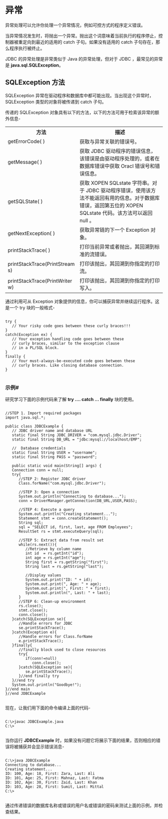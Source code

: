 # 异常

异常处理可以允许你处理一个异常情况，例如可控方式的程序定义错误。

当异常情况发生时，将抛出一个异常。抛出这个词意味着当前执行的程序停止，控制器被重定向到最近的适用的 catch 子句。如果没有适用的 catch  子句存在，那么程序执行被终止。

JDBC 的异常处理是非常类似于 Java 的异常处理，但对于 JDBC ，最常见的异常是 **java.sql.SQLException**。

## SQLException 方法

SQLException 异常在驱动程序和数据库中都可能出现。当出现这个异常时， SQLException 类型的对象将被传递到 catch 子句。

传递的 SQLException 对象具有以下的方法，以下的方法可用于检索该异常的额外信息-

<table class="table table-bordered">
<tr>
<th style="width:42%">方法</th>
<th style="width:58%">描述</th>
</tr>
<tr>
<td>getErrorCode( )</td>
<td>获取与异常关联的错误号。</td>
</tr>
<tr>
<td>getMessage( )</td>
<td>获取 JDBC 驱动程序的错误信息，该错误是由驱动程序处理的，或者在数据库错误中获取 Oracl 错误号和错误信息。</td>
</tr>
<tr>
<td>getSQLState( )</td>
<td>获取 XOPEN SQLstate 字符串。对于 JDBC 驱动程序错误，使用该方法不能返回有用的信息。对于数据库错误，返回第五位的 XOPEN SQLstate 代码。该方法可以返回 null 。</td>
</tr>
<tr>
<td>getNextException( )</td>
<td>获取异常链的下一个 Exception 对象。</td>
</tr>
<tr>
<td>printStackTrace( )</td>
<td>打印当前异常或者抛出，其回溯到标准的流错误。</td>
</tr>
<tr>
<td>printStackTrace(PrintStream s)</td>
<td>打印该抛出，其回溯到你指定的打印流。</td>
</tr>
<tr>
<td>printStackTrace(PrintWriter w)</td>
<td>打印该抛出，其回溯到你指定的打印写入。</td>
</tr>
</table>

通过利用可从 Exception 对象提供的信息，你可以捕获异常并继续运行程序。这是一个 try 块的一般格式-

```

try {
   // Your risky code goes between these curly braces!!!
}
catch(Exception ex) {
   // Your exception handling code goes between these 
   // curly braces, similar to the exception clause 
   // in a PL/SQL block.
}
finally {
   // Your must-always-be-executed code goes between these 
   // curly braces. Like closing database connection.
}


```

### 示例#

研究学习下面的示例代码来了解 **try .... catch ... finally** 块的使用。

```

//STEP 1. Import required packages
import java.sql.*;

public class JDBCExample {
   // JDBC driver name and database URL
   static final String JDBC_DRIVER = "com.mysql.jdbc.Driver";  
   static final String DB_URL = "jdbc:mysql://localhost/EMP";

   //  Database credentials
   static final String USER = "username";
   static final String PASS = "password";
   
   public static void main(String[] args) {
   Connection conn = null;
   try{
      //STEP 2: Register JDBC driver
      Class.forName("com.mysql.jdbc.Driver");

      //STEP 3: Open a connection
      System.out.println("Connecting to database...");
      conn = DriverManager.getConnection(DB_URL,USER,PASS);

      //STEP 4: Execute a query
      System.out.println("Creating statement...");
      Statement stmt = conn.createStatement();
      String sql;
      sql = "SELECT id, first, last, age FROM Employees";
      ResultSet rs = stmt.executeQuery(sql);

      //STEP 5: Extract data from result set
      while(rs.next()){
         //Retrieve by column name
         int id  = rs.getInt("id");
         int age = rs.getInt("age");
         String first = rs.getString("first");
         String last = rs.getString("last");

         //Display values
         System.out.print("ID: " + id);
         System.out.print(", Age: " + age);
         System.out.print(", First: " + first);
         System.out.println(", Last: " + last);
      }
      //STEP 6: Clean-up environment
      rs.close();
      stmt.close();
      conn.close();
   }catch(SQLException se){
      //Handle errors for JDBC
      se.printStackTrace();
   }catch(Exception e){
      //Handle errors for Class.forName
      e.printStackTrace();
   }finally{
      //finally block used to close resources
      try{
         if(conn!=null)
            conn.close();
      }catch(SQLException se){
         se.printStackTrace();
      }//end finally try
   }//end try
   System.out.println("Goodbye!");
}//end main
}//end JDBCExample


```

现在，让我们用下面的命令编译上面的代码-

```

C:\>javac JDBCExample.java
C:\>


```

当你运行 **JDBCExample** 时，如果没有问题它将展示下面的结果，否则相应的错误将被捕获并会显示错误消息-

```

C:\>java JDBCExample
Connecting to database...
Creating statement...
ID: 100, Age: 18, First: Zara, Last: Ali
ID: 101, Age: 25, First: Mahnaz, Last: Fatma
ID: 102, Age: 30, First: Zaid, Last: Khan
ID: 103, Age: 28, First: Sumit, Last: Mittal
C:\>


```

通过传递错误的数据库名称或错误的用户名或错误的密码来测试上面的示例，并检查结果。
